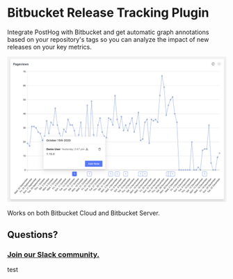 # Bitbucket Release Tracking Plugin

Integrate PostHog with Bitbucket and get automatic graph annotations based on your repository's tags so you can analyze the impact of new releases on your key metrics.

![Plugin Screenshot](readme-assets/release-tracker.png)

Works on both Bitbucket Cloud and Bitbucket Server.

## Questions?

### [Join our Slack community.](https://join.slack.com/t/posthogusers/shared_invite/enQtOTY0MzU5NjAwMDY3LTc2MWQ0OTZlNjhkODk3ZDI3NDVjMDE1YjgxY2I4ZjI4MzJhZmVmNjJkN2NmMGJmMzc2N2U3Yjc3ZjI5NGFlZDQ)




test
